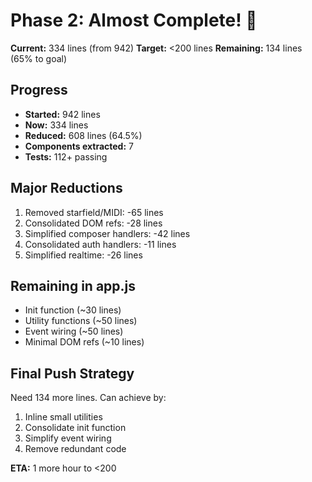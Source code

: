 # Phase 2: Almost Complete! 🎯

**Current:** 334 lines (from 942)
**Target:** <200 lines
**Remaining:** 134 lines (65% to goal)

## Progress
- **Started:** 942 lines
- **Now:** 334 lines  
- **Reduced:** 608 lines (64.5%)
- **Components extracted:** 7
- **Tests:** 112+ passing

## Major Reductions
1. Removed starfield/MIDI: -65 lines
2. Consolidated DOM refs: -28 lines
3. Simplified composer handlers: -42 lines
4. Consolidated auth handlers: -11 lines  
5. Simplified realtime: -26 lines

## Remaining in app.js
- Init function (~30 lines)
- Utility functions (~50 lines)
- Event wiring (~50 lines)
- Minimal DOM refs (~10 lines)

## Final Push Strategy
Need 134 more lines. Can achieve by:
1. Inline small utilities
2. Consolidate init function
3. Simplify event wiring
4. Remove redundant code

**ETA:** 1 more hour to <200

